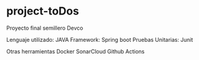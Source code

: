 # project-toDos

Proyecto final semillero Devco 

Lenguaje utilizado: JAVA 
Framework: Spring boot 
Pruebas Unitarias: Junit 

Otras herramientas 
Docker 
SonarCloud 
Github Actions
